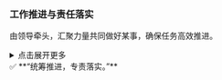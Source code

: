 ### 工作推进与责任落实

由领导牵头，汇聚力量共同做好某事，确保任务高效推进。  
<details>  
<summary>点击展开更多</summary>  
政府部门成立专门机构，明确职责，专责落实相关工作。  
</details>  
✅ **“统筹推进，专责落实。”**